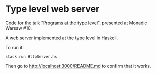 # Type level web server

Code for the talk ["Programs at the type level"](https://www.youtube.com/watch?v=vOTwT5UThxQ), presented at Monadic Warsaw #10.

A web server implemented at the type level in Haskell.

To run it:

```
stack run HttpServer.hs
```

Then go to <http://localhost:3000/README.md> to confirm that it works.
